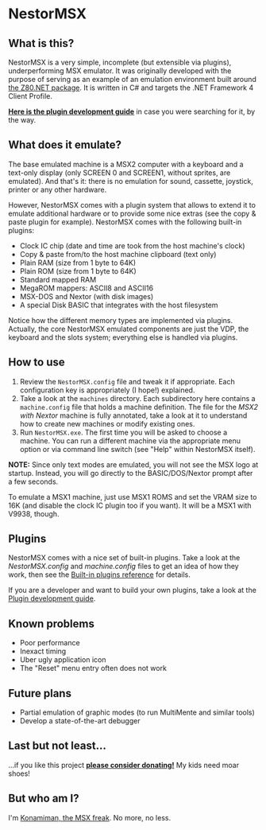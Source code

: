 # NestorMSX #


## What is this? ##

NestorMSX is a very simple, incomplete (but extensible via plugins), underperforming MSX emulator. It was originally developed with the purpose of serving as an example of an emulation environment built around [the Z80.NET package](https://bitbucket.org/konamiman/z80dotnet). It is written in C# and targets the .NET Framework 4 Client Profile.

**[Here is the plugin development guide](PluginDevelopmentGuide.md)** in case you were searching for it, by the way.


## What does it emulate? ##

The base emulated machine is a MSX2 computer with a keyboard and a text-only display (only SCREEN 0 and SCREEN1, without sprites, are emulated). And that's it: there is no emulation for sound, cassette, joystick, printer or any other hardware.

However, NestorMSX comes with a plugin system that allows to extend it to emulate additional hardware or to provide some nice extras (see the copy & paste plugin for example). NestorMSX comes with the following built-in plugins:

- Clock IC chip (date and time are took from the host machine's clock)
- Copy & paste from/to the host machine clipboard (text only)
- Plain RAM (size from 1 byte to 64K)
- Plain ROM (size from 1 byte to 64K)
- Standard mapped RAM
- MegaROM mappers: ASCII8 and ASCII16
- MSX-DOS and Nextor (with disk images)
- A special Disk BASIC that integrates with the host filesystem

Notice how the different memory types are implemented via plugins. Actually, the core NestorMSX emulated components are just the VDP, the keyboard and the slots system; everything else is handled via plugins.


## How to use ##

1. Review the `NestorMSX.config` file and tweak it if appropriate. Each configuration key is appropriately (I hope!) explained.
2. Take a look at the `machines` directory. Each subdirectory here contains a `machine.config` file that holds a machine definition. The file for the _MSX2 with Nextor_ machine is fully annotated, take a look at it to understand how to create new machines or modify existing ones.
3. Run `NestorMSX.exe`. The first time you will be asked to choose a machine. You can run a different machine via the appropriate menu option or via command line switch (see "Help" within NestorMSX itself).

**NOTE:** Since only text modes are emulated, you will not see the MSX logo at startup. Instead, you will go directly to the BASIC/DOS/Nextor prompt after a few seconds.

To emulate a MSX1 machine, just use MSX1 ROMS and set the VRAM size to 16K (and disable the clock IC plugin too if you want). It will be a MSX1 with V9938, though.


## Plugins ##

NestorMSX comes with a nice set of built-in plugins. Take a look at the _NestorMSX.config_ and _machine.config_ files to get an idea of how they work, then see the [Built-in plugins reference](BuiltInPluginsReference.md) for details.

If you are a developer and want to build your own plugins, take a look at the [Plugin development guide](PluginDevelopmentGuide.md).


## Known problems ##

- Poor performance
- Inexact timing
- Uber ugly application icon
- The "Reset" menu entry often does not work


## Future plans ##

- Partial emulation of graphic modes (to run MultiMente and similar tools)
- Develop a state-of-the-art debugger


## Last but not least...

...if you like this project **[please consider donating!](http://www.konamiman.com#donate)** My kids need moar shoes!

## But who am I? ##

I'm [Konamiman, the MSX freak](http://www.konamiman.com). No more, no less.